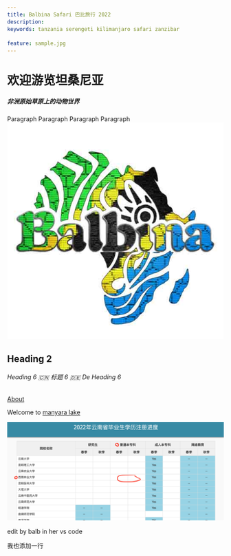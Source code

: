 ```yaml
---
title: Balbina Safari 巴比旅行 2022
description:
keywords: tanzania serengeti kilimanjaro safari zanzibar

feature: sample.jpg
---
```


# 欢迎游览坦桑尼亚

##### 非洲原始草原上的动物世界

Paragraph Paragraph Paragraph Paragraph
![hero](sample.jpg)
## Heading 2

###### Heading 6 🇨🇳 标题 6 🇩🇪 De Heading 6

[About](about)

Welcome to [manyara lake](tour/day-trip/manyara)


![](table.png)

edit by balb in her vs code

我也添加一行